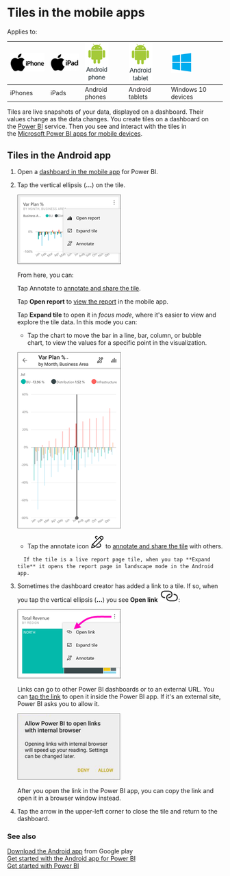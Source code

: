 <properties 
   pageTitle="Tiles in the mobile apps"
   description="You create tiles on a dashboard in the Power BI service. Read about opening tiles and interacting with them in the Power BI mobile apps."
   services="powerbi" 
   documentationCenter="" 
   authors="maggiesMSFT" 
   manager="erikre" 
   backup=""
   editor=""
   tags=""
   qualityFocus="no"
   qualityDate=""/>
 
<tags
   ms.service="powerbi"
   ms.devlang="NA"
   ms.topic="article"
   ms.tgt_pltfrm="NA"
   ms.workload="powerbi"
   ms.date="03/03/2017"
   ms.author="maggies"/>

# Tiles in the mobile apps 

Applies to:

| ![iPhone](media/powerbi-mobile-tiles-in-the-android-app/iphone-logo-50-px.png) | ![iPad](media/powerbi-mobile-tiles-in-the-android-app/ipad-logo-50-px.png) | ![Android phone](media/powerbi-mobile-tiles-in-the-android-app/android-phone-logo-50-px.png) | ![Android tablet](media/powerbi-mobile-tiles-in-the-android-app/android-tablet-logo-50-px.png) | ![Android tablet](media/powerbi-mobile-tiles-in-the-android-app/win-10-logo-50-px.png) |
|:------------------------|:----------------------------|:----------------------------|:----------------------------------------|:-----------------|
| iPhones | iPads | Android phones | Android tablets | Windows 10 devices |


Tiles are live snapshots of your data, displayed on a dashboard. Their values change as the data changes. You create tiles on a dashboard on the [Power BI](http://powerbi.com/) service. Then you see and interact with the tiles in the [Microsoft Power BI apps for mobile devices](powerbi-power-bi-apps-for-mobile-devices/.md).

## Tiles in the Android app

1.  Open a [dashboard in the mobile app](powerbi-mobile-create-dashboard.md) for Power BI.

2. Tap the vertical ellipsis (**...**) on the tile.  

    ![](media/powerbi-mobile-tiles-in-the-android-app/power-bi-android-tile-ellipsis.png)

    From here, you can:

    Tap Annotate to [annotate and share the tile](powerbi-mobile-annotate-and-share-a-tile-from-the-android-app.md).

    Tap **Open report** to [view the report](powerbi-mobile-reports-in-the-android-app.md) in the mobile app.

    Tap **Expand tile** to open it in *focus mode*, where it's easier to view and explore the tile data. In this mode you can:

    -   Tap the chart to move the bar in a line, bar, column, or bubble chart, to view the values for a specific point in the visualization.  

    ![](media/powerbi-mobile-tiles-in-the-android-app/power-bi-android-tile-focus.png)

     -    Tap the annotate icon ![](media/powerbi-mobile-tiles-in-the-android-app/power-bi-android-tile-annotate-icon.png) to [annotate and share the tile](powerbi-mobile-annotate-and-share-a-tile-from-the-android-app.md) with others.

         If the tile is a live report page tile, when you tap **Expand tile** it opens the report page in landscape mode in the Android app.


6. Sometimes the dashboard creator has added a link to a tile. If so, when you tap the vertical ellipsis (**...**) you see **Open link** ![](media/powerbi-mobile-tiles-in-the-android-app/power-bi-iphone-link-icon.png):

    ![](media/powerbi-mobile-tiles-in-the-android-app/power-bi-android-tile-link.png)

    Links can go to other Power BI dashboards or to an external URL. You can [tap the link](powerbi-service-edit-a-tile-in-a-dashboard.md#hyperlink) to open it inside the Power BI app. If it's an external site, Power BI asks you to allow it.
    
    ![](media/powerbi-mobile-tiles-in-the-android-app/PBI_Andr_OpenLinkMessage.png)

    After you open the link in the Power BI app, you can copy the link and open it in a browser window instead.

5.   Tap the arrow in the upper-left corner to close the tile and return to the dashboard.

### See also  
[Download the Android app](http://go.microsoft.com/fwlink/?LinkID=544867) from Google play  
[Get started with the Android app for Power BI](powerbi-mobile-android-app-get-started.md)  
[Get started with Power BI](powerbi-service-get-started.md)  